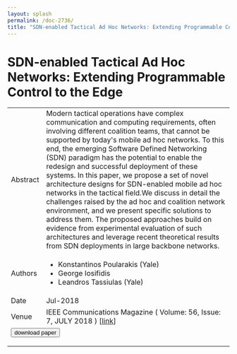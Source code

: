 ```yaml
---
layout: splash
permalink: /doc-2736/
title: "SDN-enabled Tactical Ad Hoc Networks: Extending Programmable Control to the Edge"
---
```


# SDN-enabled Tactical Ad Hoc Networks: Extending Programmable Control to the Edge

<table>
    <tbody>
    <tr>
        <td>Abstract</td>
        <td>Modern tactical operations have complex communication and computing requirements, often involving different coalition teams, that cannot be supported by today's mobile ad hoc networks. To this end, the emerging Software Defined Networking (SDN) paradigm has the potential to enable the redesign and successful deployment of these systems. In this paper, we propose a set of novel architecture designs for SDN-enabled mobile ad hoc networks in the tactical field.We discuss in detail the challenges raised by the ad hoc and coalition network environment, and we present specific solutions to address them. The proposed approaches build on evidence from experimental evaluation of such architectures and leverage recent theoretical results from SDN deployments in large backbone networks.</td>
    </tr>
    <tr>
        <td>Authors</td>
        <td>
            <ul>
                <li>Konstantinos Poularakis (Yale)</li>
                <li>George Iosifidis</li>
                <li>Leandros Tassiulas (Yale)</li>
            </ul>
        </td>
    </tr>
    <tr>
        <td>Date</td>
        <td>Jul-2018</td>
    </tr>
    <tr>
        <td>Venue</td>
        <td>IEEE Communications Magazine ( Volume: 56, Issue: 7, JULY 2018 ) [<a href="https://ieeexplore.ieee.org/document/8419193/">link</a>]</td>
    </tr>
        <tr>
            <td colspan="2">
                <form method="get" action="https://ieeexplore.ieee.org/document/8419193/">
                    <button type="submit">download paper</button>
                </form>
            </td>
        </tr>
    </tbody>
</table>
